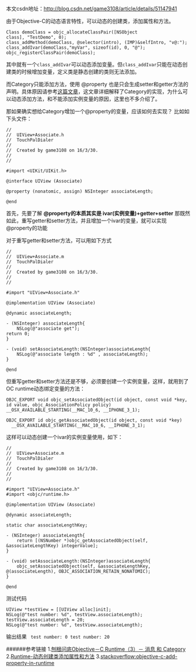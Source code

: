 本文csdn地址：http://blog.csdn.net/game3108/article/details/51147941

由于Objective-C的动态语言特性，可以动态的创建类，添加属性和方法。
```
Class demoClass = objc_allocateClassPair([NSObject class], "TestDemo", 0);  
class_addMethod(demoClass, @selector(intro), (IMP)&selfIntro, "v@:");  
class_addIvar(demoClass,"myVar", sizeof(id), 0, "@");   
objc_registerClassPair(demoClass); 
```
其中就有一个``class_addIvar``可以动态添加变量。但``class_addIvar``只能在动态创建类的时候增加变量，定义类是静态创建的类则无法添加。

而Category只能添加方法，使用 @property 也是只会生成setter和getter方法的声明。具体原因请参考[这篇文章](http://chun.tips/blog/2014/11/06/bao-gen-wen-di-objective%5Bnil%5Dc-runtime(3)%5Bnil%5D-xiao-xi-he-category/)，这文章详细解释了Category的实现，为什么可以动态添加方法，和不能添加实例变量的原因，这里也不多介绍了。

那如果确实想给Category增加一个@property的变量，应该如何去实现？
比如如下头文件：
```
//
//  UIView+Associate.h
//  TouchPalDialer
//
//  Created by game3108 on 16/3/30.
//
//

#import <UIKit/UIKit.h>

@interface UIView (Associate)

@property (nonatomic, assign) NSInteger associateLength;

@end
```

首先，先要了解
**@property的本质其实是 ivar(实例变量)+getter+setter**
那既然如此，重写getter和setter方法，并且增加一个ivar的变量，就可以实现@property的功能

对于重写getter和setter方法，可以用如下方式


```
//
//  UIView+Associate.m
//  TouchPalDialer
//
//  Created by game3108 on 16/3/30.
//
//

#import "UIView+Associate.h"

@implementation UIView (Associate)

@dynamic associateLength;

- (NSInteger) associateLength{
    NSLog(@"associate get");
return 0;
}

- (void) setAssociateLength:(NSInteger)associateLength{
    NSLog(@"associate length : %d" , associateLength);
}

@end
```

但重写getter和setter方法还是不够，必须要创建一个实例变量，这样，就用到了OC runtime动态绑定变量的方法：


``OBJC_EXPORT void objc_setAssociatedObject(id object, const void *key, id value, objc_AssociationPolicy policy)
    __OSX_AVAILABLE_STARTING(__MAC_10_6, __IPHONE_3_1);``

``OBJC_EXPORT id objc_getAssociatedObject(id object, const void *key)
    __OSX_AVAILABLE_STARTING(__MAC_10_6, __IPHONE_3_1);``

这样可以动态创建一个ivar的实例变量使用，如下：


```
//
//  UIView+Associate.m
//  TouchPalDialer
//
//  Created by game3108 on 16/3/30.
//
//

#import "UIView+Associate.h"
#import <objc/runtime.h>

@implementation UIView (Associate)

@dynamic associateLength;

static char associateLengthKey;

- (NSInteger) associateLength{
    return [(NSNumber *)objc_getAssociatedObject(self, &associateLengthKey) integerValue];
}

- (void) setAssociateLength:(NSInteger)associateLength{
    objc_setAssociatedObject(self, &associateLengthKey, @(associateLength), OBJC_ASSOCIATION_RETAIN_NONATOMIC);
}

@end
```
测试代码

```
UIView *testView = [[UIView alloc]init];
NSLog(@"test number: %d", testView.associateLength);
testView.associateLength = 20;
NSLog(@"test number: %d", testView.associateLength);
```

输出结果
``
test number: 0
test number: 20``

######参考链接
1.[刨根问底Objective－C Runtime（3）－ 消息 和 Category](http://chun.tips/blog/2014/11/06/bao-gen-wen-di-objective%5Bnil%5Dc-runtime(3)%5Bnil%5D-xiao-xi-he-category/)
2.[Runtime-动态创建类添加属性和方法](http://blog.csdn.net/fucheng56/article/details/24032409)
3.[stackoverflow:objective-c-add-property-in-runtime](http://stackoverflow.com/questions/17888877/objective-c-add-property-in-runtime)
